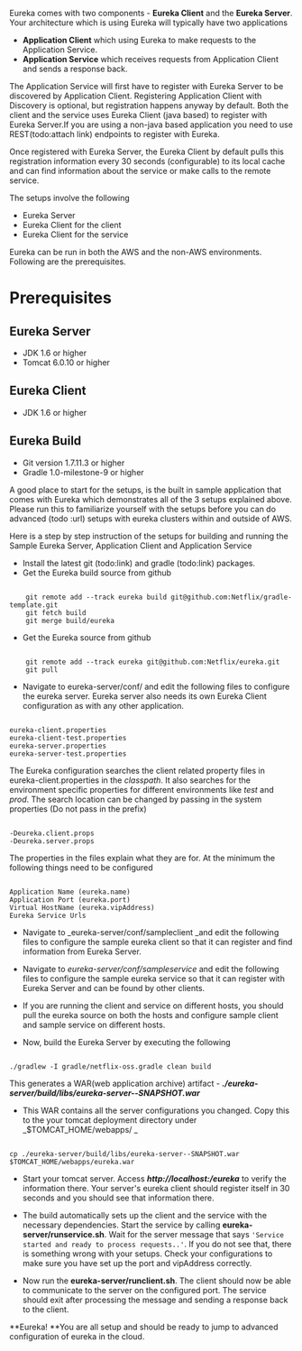 Eureka comes with two components - **Eureka Client** and the **Eureka Server**. Your architecture which is using Eureka will typically have two applications

* **Application Client** which using Eureka to make requests to the Application Service.
* **Application Service** which receives requests from Application Client and sends a response back.

The Application Service will first have to register with Eureka Server to be discovered by Application Client. Registering Application Client with Discovery is optional, but registration happens anyway by default. Both the client and the service uses Eureka Client (java based) to register with Eureka Server.If you are using a non-java based application you need to use REST(todo:attach link) endpoints to register with Eureka.

Once registered with Eureka Server, the Eureka Client by default pulls this registration information every 30 seconds (configurable) to its local cache and can find information about the service or make calls to the remote service.

The setups involve the following

* Eureka Server
* Eureka Client for the client
* Eureka Client for the service

Eureka can be run in both the AWS and the non-AWS environments. Following are the prerequisites.

# Prerequisites

## Eureka Server

* JDK 1.6 or higher 
* Tomcat 6.0.10 or higher

## Eureka Client

* JDK 1.6 or higher

## Eureka Build

* Git version 1.7.11.3 or higher
* Gradle 1.0-milestone-9 or higher

A good place to start for the setups, is the built in sample application that comes with Eureka which demonstrates all of the 3 setups explained above. Please run this to familiarize yourself with the setups before you can do advanced (todo :url) setups with eureka clusters within and outside of AWS.

Here is a step by step instruction of the setups for building and running the Sample Eureka Server, Application Client and Application Service

* Install the latest git (todo:link) and gradle (todo:link) packages.
* Get the Eureka build source from github

<pre><code> 
    git remote add --track eureka build git@github.com:Netflix/gradle-template.git  
    git fetch build  
    git merge build/eureka
</pre></code>

*  Get the Eureka source from github
<pre><code> 
    git remote add --track eureka git@github.com:Netflix/eureka.git
    git pull
</pre></code> 

* Navigate to eureka-server/conf/ and edit the following files to configure the eureka server. Eureka server also needs its own Eureka Client configuration as with any other application.
<pre><code> 
eureka-client.properties
eureka-client-test.properties
eureka-server.properties 
eureka-server-test.properties
</pre></code> 
  
  The Eureka configuration searches the client related property files in eureka-client.properties in the _classpath_. It also searches for the environment specific properties for different environments like _test_ and _prod_. The search location can be changed by passing in the system properties (Do not pass in the prefix)
<pre><code> 
-Deureka.client.props
-Deureka.server.props
</pre></code> 

The properties in the files explain what they are for. At the minimum the following things need to be configured
<pre><code> 
Application Name (eureka.name)
Application Port (eureka.port)
Virtual HostName (eureka.vipAddress)
Eureka Service Urls
</pre></code> 

* Navigate to _eureka-server/conf/sampleclient _and edit the following files to configure the sample eureka client so that it can register and find information from Eureka Server.
     
* Navigate to _eureka-server/conf/sampleservice_ and edit the following files to configure the sample eureka service so that it can register with Eureka Server and can be found by other clients.
    
* If you are running the client and service on different hosts, you should pull the eureka source on both the hosts and configure sample client and sample service on different hosts.

* Now, build the Eureka Server by executing the following

<pre><code> 
./gradlew -I gradle/netflix-oss.gradle clean build
</pre></code> 

This generates a WAR(web application archive) artifact - _**./eureka-server/build/libs/eureka-server-<version>-SNAPSHOT.war**_

* This WAR contains all the server configurations you changed. Copy this to the your tomcat deployment directory under _$TOMCAT_HOME/webapps/ _

<pre><code>
cp ./eureka-server/build/libs/eureka-server-<version>-SNAPSHOT.war $TOMCAT_HOME/webapps/eureka.war
</pre></code> 

* Start your tomcat server. Access _**http://localhost:<port>/eureka**_ to verify the information there. Your server's eureka client should register itself in 30 seconds and you should see that information there.

* The build automatically sets up the client and the service with the necessary dependencies. Start the service by calling **eureka-server/runservice.sh**. Wait for the server message that says ``'Service started and ready to process requests..'``. If you do not see that, there is something wrong with your setups. Check your configurations to make sure you have set up the port and vipAddress correctly.

* Now run the **eureka-server/runclient.sh**. The client should now be able to communicate to the server on the configured port. The service should exit after processing the message and sending a response back to the client.

**Eureka! **You are all setup and should be ready to jump to advanced configuration of eureka in the cloud.










